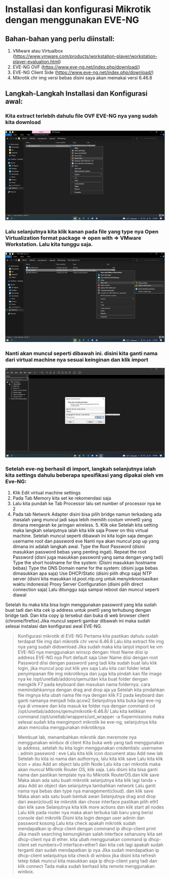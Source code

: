 # Installasi dan konfigurasi  Mikrotik dengan menggunakan EVE-NG

## Bahan-bahan yang perlu diinstall:
1. VMware atau Virtualbox (https://www.vmware.com/products/workstation-player/workstation-player-evaluation.html)
2. EVE-NG OVF (https://www.eve-ng.net/index.php/download/)
3. EVE-NG Client Side (https://www.eve-ng.net/index.php/download/)
4. Mikrotik chr img versi bebas disini saya akan memakai versi 6.46.8

## Langkah-Langkah Installasi dan Konfigurasi awal:
### Kita extract terlebih dahulu file OVF EVE-NG nya yang sudah kita download
![gambar](https://github.com/muhammad-soleh/Konfigurasi_Jaringan/blob/main/images/eve-mik/img%20(1).png)
### Lalu selanjutnya kita klik kanan pada file yang type nya Open Virtualization format package => open with => VMware Workstation. Lalu kita tunggu saja.
![gambar](https://github.com/muhammad-soleh/Konfigurasi_Jaringan/blob/main/images/eve-mik/img%20(2).png)
### Nanti akan muncul seperti dibawah ini. disini kita ganti nama dari virtual machine nya sesuai keinginan dan klik import
![gambar](https://github.com/muhammad-soleh/Konfigurasi_Jaringan/blob/main/images/eve-mik/img%20(3).png)
### Setelah eve-ng berhasil di import, langkah selanjutnya ialah kita settings dahulu beberapa spesifikasi yang dipakai oleh vm Eve-NG:
1. Klik Edit virtual machine settings
2. Pada Tab Memory kita set ke rekomendasi saja 
3. Lalu kita pundah ke Tab Processor lalu set number of processor nya ke 2
4. Pada tab Network Adapter disini bisa pilih bridge namun terkadang ada masalah yang muncul jadi saya lebih memilih costum vmnet0 yang dimana mengarah ke jaringan wireless.
	5. Klik oke 
Setelah kita setting maka langkah selanjutnya ialah kita klik saja Power on this virtual machine.
Setelah muncul seperti dibawah ini kita login saja dengan username root dan password eve
Nanti nya akan muncul pop up yang dimana ini adalah langkah awal.
Type the Root Password (disini masukkan password bebas yang penting ingat).
Repeat the root Password (disni juga masukkan password yang sama dengan yang tadi)
Type the short hostname for the system: (Disini masukkan hostname bebas)
Type the DNS Domain name for the system: (disini juga bebas dimasukkan apa saja)
Use DHCP/Static (disini pilih dhcp saja)
NTP server (disini kita masukkan id.pool.ntp.org untuk menyinkronisasikan waktu indonesia)
Proxy Server Configuration (disini pilih direct connection saja)
Lalu ditunggu saja sampai reboot dan muncul seperti diawal

Setelah itu maka kita bisa login menggunakan password yang kita sudah buat tadi dan kita cek ip address untuk pnet0 yang terhubung dengan bridge tadi.
Dan kita copy ip tersebut dan buka di web browser client (chrome/firefox).Jika muncul seperti gambar dibawah ini maka sudah selesai instalasi dan konfigurasi awal EVE-NG.

> Konfigurasi mikrotik di EVE-NG
Pertama kita pastikan dahulu sudah terdapat file img dari mikrotik chr versi 6.46.8
Lalu kita extract file img nya yang sudah didownload
Jika sudah maka kita lanjut import ke vm EVE-NG nya menggunakan winscp dengan:
Host Name diisi ip address EVE-NG nya 
Port default saja
User Name diisi dengan root
Password diisi dengan password yang tadi kita sudah buat
lalu klik login, jika muncul pop out klik yes saja
Lalu kita cari folder letak penyimpanan file img mikrotiknya dan juga kita pindah kan file image nya ke /opt/unetlab/addons/qemu/dan kita buat folder dengan mengklik F7 pada keyboard dan masukan nama foldernya. cara memindahkannya dengan drag and drop aja ya
Setelah kita pindahkan file imgnya kita ubah nama file nya dengan klik F2 pada keyboard dan ganti namanya menjadi hda.qcow2
Selanjutnya kita buka lagi eve-ng nya di vmware dan kita masuk ke folder nya dengan command cd /opt/unetlab/addons/qemu/mikrotik-6.46.8/
Lalu kita ketikkan command /opt/unetlab/wrappers/unl_wrapper -a fixpermissions
maka selesai sudah kita mengimport mikrotik ke eve-ng, selanjutnya kita akan mencoba menggunakan mikrotiknya


> Membuat lab, menambahkan mikrotik dan meremote nya menggunakan winbox di client
Kita buka web yang tadi menggunakan ip address, setelah itu kita login menggunakan credentials:
username : admin
password : eve
Lalu kita klik icon document atau Add new lab
Setelah itu kita isi nama dan authornya, lalu kita klik save
Lalu kita klik icon + atau Add an object lalu pilih Node
Lalu kita cari mikrotik maka akan muncul MIkrotik Router OS, klik saja.
Lalu disini kita bisa ganti nama dan pastikan template nya itu Mikrotik RouterOS.dan klik save
Maka akan ada satu buah mikrotik selanjutnya kita klik lagi tanda + atau Add an object dan selanjutnya tambahkan network
Lalu ganti nama nya bebas dan type nya management(cloud). dan klik save
Maka akan ada satu buah bentuk awan 
Selanjutnya drag and drop dari awan(cloud) ke mikrotik dan chose interface pastikan pilih eth1 dan klik save
Selanjutnya kita klik more actions dan klik start all nodes
Lalu klik pada router nya maka akan terbuka tab baru yang berisi console dari mikrotik
Disini kita login dengan user admin dan password kosong
Lalu kita check apakah mikrotik sudah mendapatkan ip dhcp client dengan command ip dhcp-client print
Jika masih searching kemungkinan salah interface seharusny kita set dhcp-client nya di ether. kita ubah menggunakan command ip dhcp-client set numbers=0 interface=ether1 dan kita cek lagi apakah sudah terganti dan sudah mendapatkan ip nya
JIka sudah mendapatkan ip dhcp-client selanjutnya kita check di winbox
jika disini kita refresh tetep tidak muncul kita masukkan saja ip dhcp-client yang tadi dan klik connect
Tada maka sudah berhasil kita remote menggunakan winbox.

